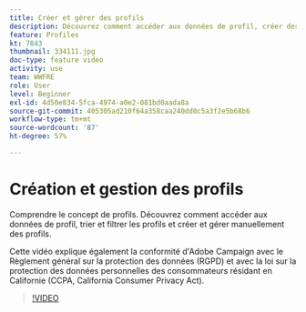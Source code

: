 ```yaml
---
title: Créer et gérer des profils
description: Découvrez comment accéder aux données de profil, créer des profils et trier et filtrer vos créations pour des fonctionnalités plus simples. Vous apprendrez également à vous conformer au Règlement général sur la protection des données (RGPD) et à la Loi sur la protection des données des consommateurs (CCPA) de Californie.
feature: Profiles
kt: 7843
thumbnail: 334111.jpg
doc-type: feature video
activity: use
team: WWFRE
role: User
level: Beginner
exl-id: 4d50e834-5fca-4974-a0e2-081bd0aada8a
source-git-commit: 405305ad210f64a358caa240dd0c5a3f2e5b68b6
workflow-type: tm+mt
source-wordcount: '87'
ht-degree: 57%

---
```


# Création et gestion des profils

Comprendre le concept de profils. Découvrez comment accéder aux données de profil, trier et filtrer les profils et créer et gérer manuellement des profils.

Cette vidéo explique également la conformité d&#39;Adobe Campaign avec le Règlement général sur la protection des données (RGPD) et avec la loi sur la protection des données personnelles des consommateurs résidant en Californie (CCPA, California Consumer Privacy Act).

>[!VIDEO](https://video.tv.adobe.com/v/334111?quality=12)
